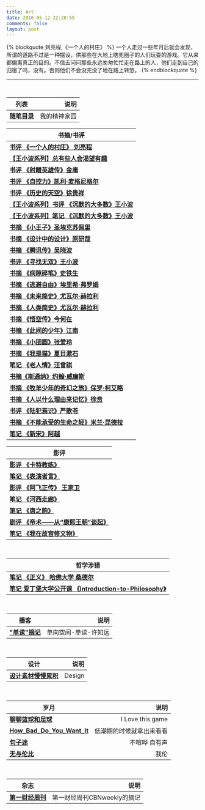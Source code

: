 ```yaml
---
title: Art
date: 2016-05-12 22:20:55
comments: false
layout: post
---
```


{% blockquote 刘亮程,《一个人的村庄》 %}
一个人走过一些年月后就会发现，所谓的道路不过是一种摆设，供那些在大地上瞎兜圈子的人们玩耍的游戏。它从来都偏离真正的目的。不信去问问那些永远匆匆忙忙走在路上的人，他们走到自己的归宿了吗，没有。否则他们不会没完没了地在路上转悠。
{% endblockquote %}

***

<br>

| 列表           | 说明           | 
| ------------- | -------------:| 
| **<a href="/art/diary/【随笔目录】我的精神家园/">随笔目录</a>** | 我的精神家园|

| 书摘/书评           | 
| ------------------ |
| **<a href="/art/book/book-liuliangcheng-yigerendecunzhuang/">书评 《一个人的村庄》 刘亮程</a>** |
| **<a href="/art/book/spiritualhome/20181209-about-interest/">【王小波系列】总有些人会渴望有趣 </a>** |
| **<a href="/art/book/swordsman/book-the-legend-of-the-condor-heroes/">书评 《射雕英雄传》金庸 </a>** |
| **<a href="/art/book/book-the-willpower-instinct/">书评 《自控力》凯利·麦格尼格尔 </a>** |
| **<a href="/art/book/book-xuguixiang-lishidetiankong/">书评 《历史的天空》徐贵祥 </a>** |
| **<a href="/art/book/spiritualhome/silent-majority-review/">【王小波系列】书评 《沉默的大多数》王小波 </a>** |
| **<a href="/art/book/spiritualhome/silent-majority/">【王小波系列】笔记 《沉默的大多数》王小波 </a>** |
| **<a href="/art/book/书摘-小王子/">书摘 《小王子》圣埃克苏佩里 </a>**  |
| **<a href="/art/book/书摘-原研哉-设计中的设计/">书摘 《设计中的设计》原研哉 </a>** |
| **<a href="/art/book/书评-吴晓波-腾讯传/">书摘 《腾讯传》吴晓波 </a>**  |
| **<a href="/art/book/书摘-王小波-寻找无双/">书评 《寻找无双》王小波 </a>**  |
| **<a href="/art/book/书摘-病隙碎笔/">书摘 《病隙碎笔》史铁生 </a>**        |
| **<a href="/art/book/书摘-逃避自由/">书摘 《逃避自由》埃里希·弗罗姆 </a>**  |
| **<a href="/art/book/书摘-未来简史/">书摘 《未来简史》尤瓦尔·赫拉利 </a>**  |
| **<a href="/art/book/书摘-人类简史/">书摘 《人类简史》尤瓦尔·赫拉利 </a>**  |
| **<a href="/art/book/书摘-悟空传/">书摘 《悟空传》今何在 </a>**  |
| **<a href="/art/book/书摘-此间的少年/">书摘 《此间的少年》江南 </a>**  |
| **<a href="/art/book/书摘-张爱玲-小团圆/">书摘 《小团圆》张爱玲 </a>**  |
| **<a href="/art/book/书摘-夏目漱石-我是猫/">书摘 《我是猫》夏目漱石 </a>**  |
| **<a href="/art/book/笔记-汪曾祺-老人情/">笔记 《老人情》汪曾祺</a>**  |     
| **<a href="/art/book/书摘-斯通纳/">书摘《斯通纳》约翰·威廉斯  </a>** |   
| **<a href="/art/book/书摘-牧羊少年的奇幻之旅">书摘 《牧羊少年的奇幻之旅》保罗·柯艾略 </a>** |
| **<a href="/art/book/书摘-徐贲-人以什么理由来记忆/">书摘 《人以什么理由来记忆》徐贲</a>** |
| **<a href="/art/book/书评-严歌苓-陆犯焉识/">书评 《陆犯焉识》严歌苓 </a>** | 
| **<a href="/art/book/书摘-不能承受的生命之轻/">书摘 《不能承受的生命之轻》米兰·昆德拉 </a>**  |
| **<a href="/art/book/笔记-阿越-新宋/">笔记 《新宋》阿越 </a>**  |

| 影评           | 
| ------------- |
| **<a href="/art/movie/movie-coach-carter-2005//">影评 《卡特教练》</a>**    |
| **<a href="/art/movie/movie-talk-2017/">笔记 《表演者言》</a>**    |
| **<a href="/art/movie/笔记-电影-阿飞正传/">影评 《阿飞正传》 王家卫</a>**    |
| **<a href="/art/movie/笔记-纪录片-河西走廊/">笔记 《河西走廊》</a>**    |
| **<a href="/art/movie/笔记-纪录片-唐之韵/">笔记 《唐之韵》</a>**     |
| **<a href="/art/movie/笔记-电视剧-帝术/">剧评 《帝术——从“康熙王朝”谈起》</a>** | 
| **<a href="/art/movie/笔记-纪录片-我在故宫修文物/">笔记 《我在故宫修文物》</a>**| 

<br> 

| 哲学涉猎          | 
| ------------- | 
| **<a href="/art/philosophy/笔记-正义-哈佛大学/">笔记 《正义》 哈佛大学 桑德尔</a>** |
| **<a href="/art/philosophy/Coursera-Introduction-to-Philosophy/">笔记 爱丁堡大学公开课 《Introduction-to-Philosophy》</a>** |

<br>   

| 播客           | 说明           | 
| ------------- | -------------:| 
| **<a href="/art/One_Way_Street摘记/">"单读"摘记</a>** | 单向空间-单读-许知远  |


<br>   

| 设计           | 说明           | 
| ------------- | -------------:| 
| **<a href="/art/design/设计素材慢慢累积/">设计素材慢慢累积</a>** | Design               |


<br>   

| 岁月           | 说明           | 
| ------------- | -------------:| 
| **<a href="/art/life/聊聊篮球和足球/">聊聊篮球和足球</a>** | I Love this game  |
| **<a href="/art/life/How_Bad_Do_You_Want_It/">How_Bad_Do_You_Want_It</a>**| 低潮期的时候就拿出来看看|
| **<a href="/art/句子迷/">句子迷</a>**              | 不喧哗 自有声       |
| **<a href="/art/life/Jay-Chou/">无与伦比</a>** | 我伦         |




<br>

| 杂志           | 说明           | 
| ------------- | -------------:| 
| **<a href="/art/cbnweekly/第一财经周刊-摘记/">第一财经周刊</a>** | 第一财经周刊CBNweekly的摘记  |





